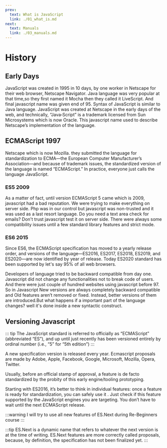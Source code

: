 ```yaml
---
prev:
  text: What is JavaScript
  link: ./01_what_is.md 
next: 
  text: Manuals
  link: ./03_manuals.md
---
```

# History

## Early Days

JavaScript was created in 1995 in 10 days, by one worker in Netscape for their web browser, Netscape Navigator.
Java language was very popular at that time,so they first named it Mocha then  they called it LiveScript. And final javascript name was given end of 95.
Syntax of JavaScript is similar to Java language.
JavaScript was created at Netscape in the early days of the web, and technically, “Java‐Script” is a trademark licensed from Sun Microsystems which is now Oracle. This javascript name used to describe Netscape’s implementation of the language.

## ECMAScript 1997

 Netscape  which is now Mozilla. they submitted the language for standardization to ECMA—the European Computer Manufacturer’s Association—and because of trademark issues, the standardized version of the language is named “ECMAScript.” In practice, everyone just calls the language JavaScript.

### ES5 2009

As a matter of fact, until version ECMAScript 5  came which is 2009, javascript had a bad reputation. We were trying to make everything on server side. Php was in our control but javascript was non-trusted and it was used as a last resort language. Do you need a text area check for emails? Don't trust javascript test it on server side. There were always some compatibility issues until a few standard library features and strict mode.

### ES6 2015

Since ES6, the ECMAScript specification has moved to a yearly release order, and versions of the language—ES2016, ES2017, ES2018, ES2019, and ES2020—are now identified by year of release. Today ES2020 standard has been supported by let's say 95% of all web browsers.

Developers of language tried to be backward compatible from day one. Javascript did not change any functionalities not to break code of users. And there were just couple of hundred websites using javascript before 97.
So in Javascript New versions are always completely backward compatible and Old features aren’t removed or fixed. Instead, better versions of them are introduced.But what happens if a important part of the language changes? well it's done inside a new syntactic construct.

## Versioning Javascript

::: tip
The JavaScript standard is referred to officially as “ECMAScript”
(abbreviated “ES”), and up until just recently has been versioned
entirely by ordinal number (i.e., “5” for “5th edition”)
:::

A new specification version is released every year. Ecmascript proposals are made by Adobe, Apple, Facebook, Google, Microsoft, Mozilla, Opera, Twitter.

Usually, before an official stamp of approval, a feature is de facto standardized by the probity of this early engine/tooling prototyping.

Starting with ES2016, it’s better to think in individual features: once a feature is ready for standardization, you can safely use it . Just check if this feature supported by the JavaScript engines you are targeting. You don’t have to wait until the next ECMAScript release.

:::warning
I will try to use all new features of ES.Next during Re-Beginners course
:::

:::tip
ES.Next is a dynamic name that refers to whatever the next version is at the time of writing. ES.Next features are more correctly called proposals, because, by definition, the specification has not been finalized yet.
:::
